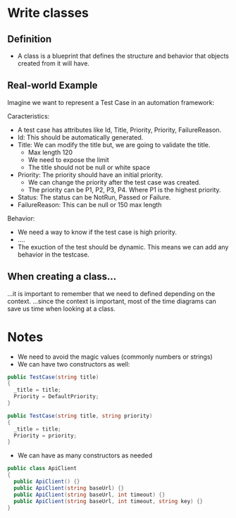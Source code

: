 # Write classes

## Definition

- A class is a blueprint that defines the structure and behavior that objects created from it will have.

## Real-world Example

Imagine we want to represent a Test Case in an automation framework:

Caracteristics:

- A test case has attributes like Id, Title, Priority, Priority, FailureReason.
- Id: This should be automatically generated.
- Title: We can modify the title but, we are going to validate the title. 
  - Max length 120
  - We need to expose the limit
  - The title should not be null or white space
- Priority: The priority should have an initial priority.
  - We can change the priority after the test case was created.
  - The priority can be P1, P2, P3, P4. Where P1 is the highest priority.
- Status: The status can be NotRun, Passed or Failure.
- FailureReason: This can be null or 150 max length

Behavior:

- We need a way to know if the test case is high priority.
- ....
- The exuction of the test should be dynamic. This means we can add any behavior in the testcase.

## When creating a class...

...it is important to remember that we need to defined depending on the context.
...since the context is important, most of the time diagrams can save us time when looking at a class.

# Notes

- We need to avoid the magic values (commonly numbers or strings)
- We can have two constructors as well:

```csharp
public TestCase(string title)
{
  _title = title;
  Priority = DefaultPriority;
}

public TestCase(string title, string priority)
{
  _title = title;
  Priority = priority;
}
```

- We can have as many constructors as needed
```csharp
public class ApiClient
{
  public ApiClient() {}
  public ApiClient(string baseUrl) {}
  public ApiClient(string baseUrl, int timeout) {}
  public ApiClient(string baseUrl, int timeout, string key) {}
}
```
